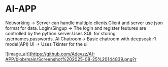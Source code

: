 # AI-APP
Networking -> Server can handle multiple clients.Client and server use json format for data.
Login/Singup -> The login and register feutures are controlled by the python server.Uses SQL for storing usernames,passwords.
AI Chatroom-> Basic chatroom with deepseak r1 model(API)
UI -> Uses Tkinter for the ui

![image_alt](https://github.com/Adevzz/AI-APP/blob/main/Screenshot%202025-08-25%20144839.png?r
